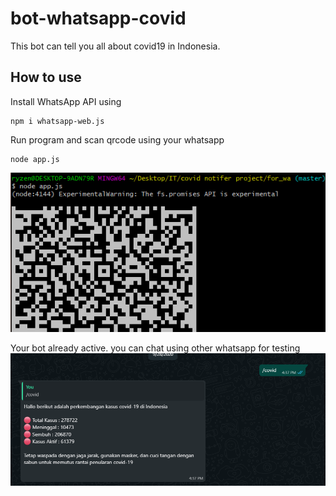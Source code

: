 ﻿# bot-whatsapp-covid
This bot can tell you all about covid19 in Indonesia.

## How to use
Install WhatsApp API using
```
npm i whatsapp-web.js
```

Run program and scan qrcode using your whatsapp
```
node app.js
```
<img src="https://raw.githubusercontent.com/jagadyudha/bot-whatsapp-covid/master/img/1.png">

Your bot already active. you can chat using other whatsapp for testing
<img src="https://raw.githubusercontent.com/jagadyudha/bot-whatsapp-covid/master/img/2.png">
